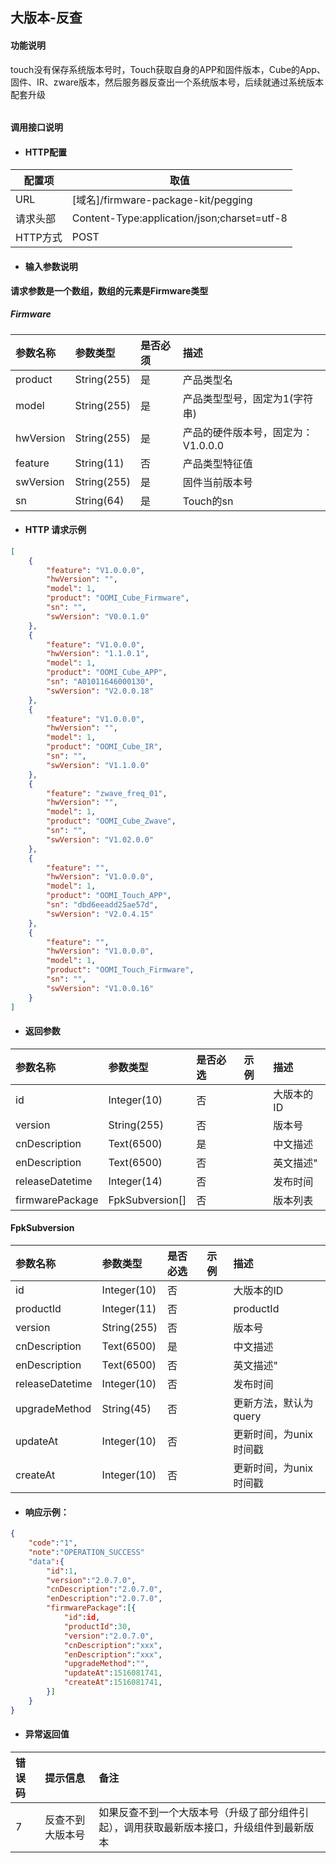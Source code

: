 ## 大版本-反查

#### 功能说明

touch没有保存系统版本号时，Touch获取自身的APP和固件版本，Cube的App、固件、IR、zware版本，然后服务器反查出一个系统版本号，后续就通过系统版本配套升级

###### 

#### 调用接口说明

* #### HTTP配置

| 配置项 | 取值 |
| --- | --- |
| URL | \[域名\]/firmware-package-kit/pegging |
| 请求头部 | Content-Type:application/json;charset=utf-8 |
| HTTP方式 | POST |

* #### 输入参数说明

**请求参数是一个数组，数组的元素是Firmware类型**

##### Firmware

| 参数名称 | 参数类型 | 是否必须 | 描述 |
| :--- | :--- | :--- | :--- |
| product | String\(255\) | 是 | 产品类型名 |
| model | String\(255\) | 是 | 产品类型型号，固定为1\(字符串\) |
| hwVersion | String\(255\) | 是 | 产品的硬件版本号，固定为：V1.0.0.0 |
| feature | String\(11\) | 否 | 产品类型特征值 |
| swVersion | String\(255\) | 是 | 固件当前版本号 |
| sn | String\(64\) | 是 | Touch的sn |

* #### HTTP 请求示例

```json
[
    {
        "feature": "V1.0.0.0",
        "hwVersion": "",
        "model": 1,
        "product": "OOMI_Cube_Firmware",
        "sn": "",
        "swVersion": "V0.0.1.0"
    },
    {
        "feature": "V1.0.0.0",
        "hwVersion": "1.1.0.1",
        "model": 1,
        "product": "OOMI_Cube_APP",
        "sn": "A01011646000130",
        "swVersion": "V2.0.0.18"
    },
    {
        "feature": "V1.0.0.0",
        "hwVersion": "",
        "model": 1,
        "product": "OOMI_Cube_IR",
        "sn": "",
        "swVersion": "V1.1.0.0"
    },
    {
        "feature": "zwave_freq_01",
        "hwVersion": "",
        "model": 1,
        "product": "OOMI_Cube_Zwave",
        "sn": "",
        "swVersion": "V1.02.0.0"
    },
    {
        "feature": "",
        "hwVersion": "V1.0.0.0",
        "model": 1,
        "product": "OOMI_Touch_APP",
        "sn": "dbd6eeadd25ae57d",
        "swVersion": "V2.0.4.15"
    },
    {
        "feature": "",
        "hwVersion": "V1.0.0.0",
        "model": 1,
        "product": "OOMI_Touch_Firmware",
        "sn": "",
        "swVersion": "V1.0.0.16"
    }
]
```

* #### 返回参数

| 参数名称 | 参数类型 | 是否必选 | 示例 | 描述 |
| :--- | :--- | :--- | :--- | :--- |
| id | Integer\(10\) | 否 |  | 大版本的ID |
| version | String\(255\) | 否 |  | 版本号 |
| cnDescription | Text\(6500\) | 是 |  | 中文描述 |
| enDescription | Text\(6500\) | 否 |  | 英文描述" |
| releaseDatetime | Integer\(14\) | 否 |  | 发布时间 |
| firmwarePackage | FpkSubversion\[\] | 否 |  | 版本列表 |

#### FpkSubversion

| 参数名称 | 参数类型 | 是否必选 | 示例 | 描述 |
| :--- | :--- | :--- | :--- | :--- |
| id | Integer\(10\) | 否 |  | 大版本的ID |
| productId | Integer\(11\) | 否 |  | productId |
| version | String\(255\) | 否 |  | 版本号 |
| cnDescription | Text\(6500\) | 是 |  | 中文描述 |
| enDescription | Text\(6500\) | 否 |  | 英文描述" |
| releaseDatetime | Integer\(10\) | 否 |  | 发布时间 |
| upgradeMethod | String\(45\) | 否 |  | 更新方法，默认为query |
| updateAt | Integer\(10\) | 否 |  | 更新时间，为unix时间戳 |
| createAt | Integer\(10\) | 否 |  | 更新时间，为unix时间戳 |

* #### 响应示例：

```json
{
    "code":"1",
    "note":"OPERATION_SUCCESS"
    "data":{
        "id":1,
        "version":"2.0.7.0",
        "cnDescription":"2.0.7.0",
        "enDescription":"2.0.7.0",
        "firmwarePackage":[{
            "id":id,
            "productId":30,
            "version":"2.0.7.0",
            "cnDescription":"xxx",
            "enDescription":"xxx",
            "upgradeMethod":"",
            "updateAt":1516081741,
            "createAt":1516081741,
        }]
    }
}
```

* #### 异常返回值

| 错误码 | 提示信息 | 备注 |
| :--- | :--- | :--- |
| 7 | 反查不到大版本号 | 如果反查不到一个大版本号（升级了部分组件引起），调用获取最新版本接口，升级组件到最新版本 |



